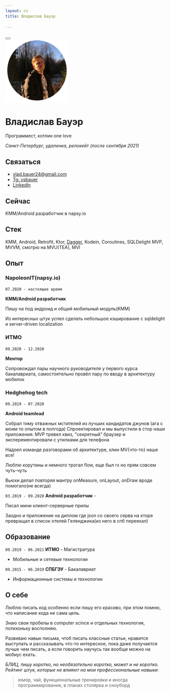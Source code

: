 ```yaml
---
layout: cv
title: Владислав Бауэр

---
```


<div id="print">
    <button class="print-button"><span class="print-icon" onclick="window.print()"></span></button>
</div>


<img src="assets\kakoito-krasavchik.png" style="zoom: 33%;" />

# Владислав Бауэр
Программест, котлин ​one love​

_Санкт-Петербург, удаленка, релокейт (после сентября 2021)_

## Связаться

- [vlad.bauer24@gmail.com](mailto:vlad.bauer24@gmail.com "Это почта")
- [Tg: vsbauer](https://t.me/vsbauer	"Это телега") 
- [LinkedIn](https://www.linkedin.com/in/vsbauer/	"Это линкедин")

## Сейчас

KMM/Android разработчик в napsy.io

## Стек 

KMM, Android, Retrofit, Ktor, [Dagger](https://github.com/vsbauer/LibraryApp "Мои извращения с ним"), Kodein, Coroutines, SQLDelight
MVP, MVVM, смотрю на MVU(TEA), MVI

## Опыт

### NapoleonIT(napsy.io)

`07.2020 - настоящее время`

__KMM/Android разработчик__

Пишу на под андроид и общий мобильный модуль(KMM)

Из интересных штук успел сделать небольшое кэширование с sqldelight и server-driven localization



### ИТМО

`09.2020 - 12.2020`

__Ментор__

Сопровождал пары научного руководителя у первого курса бакалавриата, самостоятельно провёл пару по вводу в архитектуру мобилок



### Hedghehog tech 

`09.2019 - 07.2020`

 __Android teamlead__

Собрал тиму отважных мстителей из лучших кандидатов джунов (ага с моим то опытом в полгода)
Спроектировал и мы выпустили в стор наши приложения: MVP тревел квиз, "секретный" браузер и эксперементировали с утилками для телефона

Надоел команде разговорами об архитектуре, клин MV{что-то} наше все!

Люблю корутины и немного трогал flow, еще был rx но прям совсем чуть-чуть

Вьюхи делал повторяя мантру onMeasure, onLayout, onDraw вроде помогало(не всегда)



`03.2019 - 09.2020`
__Android разработчик__ - 

Писал мини клиент-серверные прилы

Заодно и приложение на диплом где json со своего серва на кторе превращал в список отелей Геленджика(из него в спб переехал)


## Образование

`09.2019 - 06.2021`
__ИТМО__ - Магистратура 

- Мобильные и сетевые технологии

`09.2015 - 06.2019`
__СПБГЭУ__ - Бакалавриат

- Информационные системы и технологии

## О себе

Люблю писать код особенно если пишу его красиво, при этом помню, что написание кода не сама цель.

Знаю свои пробелы в computer scince и отдельных технология, потихоньку восполняю.

Развиваю навык письма, чтоб писать классные статьи, нравится выступать и рассказывать что-то интересное, пока даже получается лучше чем писать, а если говорить научусь так вообще можно на мобиус ехать.

_БЛИЦ, пишу коротко, но необязательно коротко, может и не коротко. Рейтинг штук, которые не влияют на мои профессиональные навыки:_

> юмор, чай, функциональные тренировки и иногда программирование, в планах столярка и сноуборд

